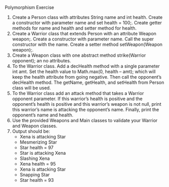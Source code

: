 Polymorphism Exercise
<ol>
<li> Create a Person class with attributes String name and int health. 
Create a constructor with parameter name and set health = 100;.  
Create getter methods for name and health and setter method for 
  health.</li>
<li> Create a Warrior class that extends Person with an attribute Weapon 
weapon;. Create a constructor with parameter name. Call the super 
constructor with the name. Create a setter method 
  setWeapon(Weapon weapon);.</li>
<li> Create a Weapon class with one abstract method strike(Warrior 
  opponent); an no attributes.</li>
<li> To the Warrior class. Add a decHealth method with a single 
parameter int amt. Set the health value to Math.max(0, health – 
amt); which will keep the health attribute from going negative. Then 
call the opponent’s decHealth method. The getName, getHealth, 
  and setHealth from Person class will be used.</li>
<li> To the Warrior class add an attack method that takes a Warrior 
opponent parameter. If this warrior’s health is positive and the 
opponent’s health is positive and this warrior’s weapon is not null, 
print this warrior’s name is attacking the opponent’s name. Finally, 
  print the opponent’s name and health.</li>
<li> Use the provided Weapons and Main classes to validate your Warrior 
  and Weapon classes.</li>
<li> Output should be:<ul>
<li>Xena is attacking Star</li>
<li>Mesmerizing Star</li>
<li>Star health = 97</li>
<li>Star is attacking Xena</li>
<li>Slashing Xena</li>
<li>Xena health = 95</li>
<li>Xena is attacking Star</li>
<li>Snapping Star</li>
  <li>Star health = 93</li></ul>
  </li>
</ol>
